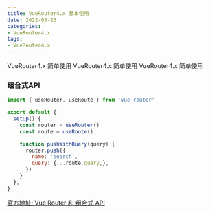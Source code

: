 ```yaml
---
title: VueRouter4.x 基本使用
date: 2022-03-23
categories: 
- VueRouter4.x
tags:
- VueRouter4.x
---
```

VueRouter4.x 简单使用
VueRouter4.x 简单使用
VueRouter4.x 简单使用

<!-- more -->

### 组合式API

```javascript
import { useRouter, useRoute } from 'vue-router'

export default {
  setup() {
    const router = useRouter()
    const route = useRoute()

    function pushWithQuery(query) {
      router.push({
        name: 'search',
        query: {...route.query,},
      })
    }
  },
}

```



[官方地址: Vue Router 和 组合式 API](https://router.vuejs.org/zh/guide/advanced/composition-api.html)











